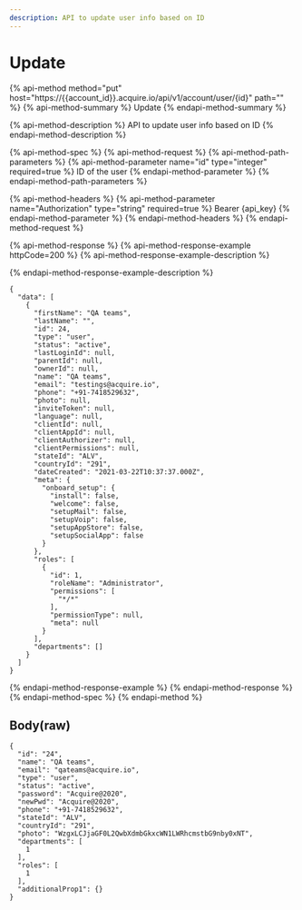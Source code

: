 ```yaml
---
description: API to update user info based on ID
---
```


# Update

{% api-method method="put" host="https://{{account\_id}}.acquire.io/api/v1/account/user/{id}" path="" %}
{% api-method-summary %}
Update
{% endapi-method-summary %}

{% api-method-description %}
API to update user info based on ID
{% endapi-method-description %}

{% api-method-spec %}
{% api-method-request %}
{% api-method-path-parameters %}
{% api-method-parameter name="id" type="integer" required=true %}
ID of the user
{% endapi-method-parameter %}
{% endapi-method-path-parameters %}

{% api-method-headers %}
{% api-method-parameter name="Authorization" type="string" required=true %}
Bearer {api\_key}
{% endapi-method-parameter %}
{% endapi-method-headers %}
{% endapi-method-request %}

{% api-method-response %}
{% api-method-response-example httpCode=200 %}
{% api-method-response-example-description %}

{% endapi-method-response-example-description %}

```
{
  "data": [
    {
      "firstName": "QA teams",
      "lastName": "",
      "id": 24,
      "type": "user",
      "status": "active",
      "lastLoginId": null,
      "parentId": null,
      "ownerId": null,
      "name": "QA teams",
      "email": "testings@acquire.io",
      "phone": "+91-7418529632",
      "photo": null,
      "inviteToken": null,
      "language": null,
      "clientId": null,
      "clientAppId": null,
      "clientAuthorizer": null,
      "clientPermissions": null,
      "stateId": "ALV",
      "countryId": "291",
      "dateCreated": "2021-03-22T10:37:37.000Z",
      "meta": {
        "onboard_setup": {
          "install": false,
          "welcome": false,
          "setupMail": false,
          "setupVoip": false,
          "setupAppStore": false,
          "setupSocialApp": false
        }
      },
      "roles": [
        {
          "id": 1,
          "roleName": "Administrator",
          "permissions": [
            "*/*"
          ],
          "permissionType": null,
          "meta": null
        }
      ],
      "departments": []
    }
  ]
}
```
{% endapi-method-response-example %}
{% endapi-method-response %}
{% endapi-method-spec %}
{% endapi-method %}

## Body\(raw\)

```text
{
  "id": "24",
  "name": "QA teams",
  "email": "qateams@acquire.io",
  "type": "user",
  "status": "active",
  "password": "Acquire@2020",
  "newPwd": "Acquire@2020",
  "phone": "+91-7418529632",
  "stateId": "ALV",
  "countryId": "291",
  "photo": "WzgxLCJjaGF0L2QwbXdmbGkxcWN1LWRhcmstbG9nby0xNT",
  "departments": [
    1
  ],
  "roles": [
    1
  ],
  "additionalProp1": {}
}
```


